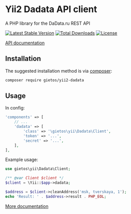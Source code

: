 Yii2 Dadata API client
======================

A PHP library for the DaData.ru REST API

[![Latest Stable Version](https://poser.pugx.org/gietos/yii2-dadata/version)](https://packagist.org/packages/gietos/yii2-dadata)
[![Total Downloads](https://poser.pugx.org/gietos/yii2-dadata/downloads)](https://packagist.org/packages/gietos/yii2-dadata)
[![License](https://poser.pugx.org/gietos/yii2-dadata/license)](https://packagist.org/packages/gietos/yii2-dadata)

[API documentation](https://dadata.ru/api/clean/)

## Installation

The suggested installation method is via [composer](https://getcomposer.org/):

```sh
composer require gietos/yii2-dadata
```

## Usage

In config:

``` php
'components' => [
    // ...
    'dadata' => [
        'class' => '\gietos\yii\Dadata\Client',
        'token' => '...',
        'secret' => '...',
    ],
],
```

Example usage:

``` php
use gietos\yii\Dadata\Client;

/** @var Client $client */
$client = \Yii::$app->dadata;

$address = $client->cleanAddress('msk, tverskaya, 1');
echo 'Result: ' . $address->result . PHP_EOL;
```

[More documentation](https://github.com/gietos/dadata/blob/master/README.md)

